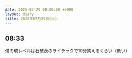 ```yaml
---
date: 2025-07-29 00:00:00 +0900
layout: diary
title: 2025年07月29日(火)
---
```


## 08:33
僕の魂レベルは石破茂のライラックで10分笑えるくらい（低い）
